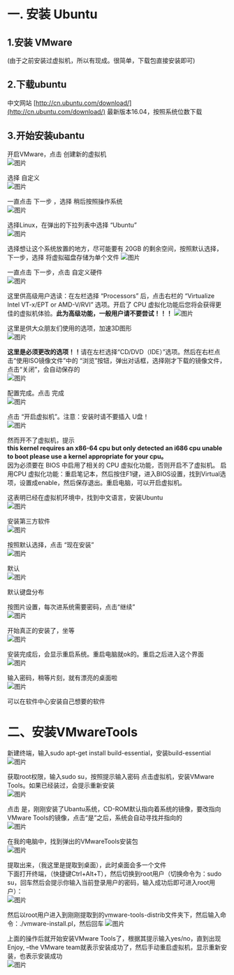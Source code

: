 ﻿# 一. 安装 Ubuntu
 
 
 ## 1.安装 VMware

(由于之前安装过虚拟机，所以有现成。很简单，下载包直接安装即可)

 ## 2.下载ubuntu

中文网站 [http://cn.ubuntu.com/download/](http://cn.ubuntu.com/download/)  最新版本16.04，按照系统位数下载

 ## 3.开始安装ubantu

   开启VMware，点击  创建新的虚拟机                                         
   ![图片](https://github.com/Hiooary/Ubuntu/blob/master/images/图片1.png)  
   
   选择 自定义                                                                               
   ![图片](https://github.com/Hiooary/Ubuntu/blob/master/images/图片2.png)
   
   一直点击  下一步 ，选择  稍后按照操作系统                             
   ![图片](https://github.com/Hiooary/Ubuntu/blob/master/images/图片3.png)
   
   选择Linux，在弹出的下拉列表中选择 “Ubuntu”                              
   ![图片](https://github.com/Hiooary/Ubuntu/blob/master/images/图片4.png)
   
   选择想让这个系统放置的地方，尽可能要有 20GB 的剩余空间，按照默认选择，下一步，选择 将虚拟磁盘存储为单个文件
   ![图片](https://github.com/Hiooary/Ubuntu/blob/master/images/图片5.png)
   
   一直点击 下一步，点击 自定义硬件                                         
   ![图片](https://github.com/Hiooary/Ubuntu/blob/master/images/图片6.png)
   
   这里供高级用户选读：在左栏选择 “Processors” 后，点击右栏的 “Virtualize Intel VT-x/EPT or AMD-V/RVI” 选项。开启了 CPU 虚拟化功能后您将会获得更佳的虚拟机体验。<b>此为高级功能，一般用户请不要尝试！！！</b>
   ![图片](https://github.com/Hiooary/Ubuntu/blob/master/images/图片7.png)
   
   这里是供大众朋友们使用的选项，加速3D图形                                    
   ![图片](https://github.com/Hiooary/Ubuntu/blob/master/images/图片8.png)
   
   <b>这里是必须更改的选项！！</b>请在左栏选择“CD/DVD（IDE）”选项。然后在右栏点击“使用ISO镜像文件”中的 “浏览”按钮，弹出对话框，选择刚才下载的镜像文件，点击“关闭”，会自动保存的           
   ![图片](https://github.com/Hiooary/Ubuntu/blob/master/images/图片9.png)
   
   配置完成。点击 完成                                                                       
   ![图片](https://github.com/Hiooary/Ubuntu/blob/master/images/图片10.png)
   
   点击 “开启虚拟机”。注意：安装时请不要插入 U盘！                            
   ![图片](https://github.com/Hiooary/Ubuntu/blob/master/images/图片11.png)
   
   然而开不了虚拟机，提示<br><b>this kernel requires an x86-64 cpu but only detected an i686 cpu
   unable to boot please use a kernel appropriate for your cpu。</b></br>
   因为必须要在 BIOS 中启用了相关的 CPU 虚拟化功能，否则开启不了虚拟机。
   启用CPU 虚拟化功能：重启笔记本，然后按住F1键，进入BIOS设置，找到Virtual选项，设置成enable，然后保存退出。重启电脑，可以开启虚拟机。
  
   这表明已经在虚拟机环境中，找到中文语言，安装Ubuntu                           
   ![图片](https://github.com/Hiooary/Ubuntu/blob/master/images/图片12.png)
   
   安装第三方软件                                                                          
   ![图片](https://github.com/Hiooary/Ubuntu/blob/master/images/图片13.png)
   
   按照默认选择，点击 “现在安装”                                              
   ![图片](https://github.com/Hiooary/Ubuntu/blob/master/images/图片14.png)
   
   默认                                                                                                 
   ![图片](https://github.com/Hiooary/Ubuntu/blob/master/images/图片15.png)
   
   默认键盘分布                                                                 
   
   按图片设置，每次进系统需要密码，点击“继续”                                     
   ![图片](https://github.com/Hiooary/Ubuntu/blob/master/images/图片16.png)
   
   开始真正的安装了，坐等                                                      
   ![图片](https://github.com/Hiooary/Ubuntu/blob/master/images/图片17.png)
   
   安装完成后，会显示重启系统。重启电脑就ok的。重启之后进入这个界面                 
   ![图片](https://github.com/Hiooary/Ubuntu/blob/master/images/图片18.png)
   
   输入密码，稍等片刻，就有漂亮的桌面啦                                                       
   ![图片](https://github.com/Hiooary/Ubuntu/blob/master/images/图片19.png)
   
   可以在软件中心安装自己想要的软件
   
#  二、安装VMwareTools
 
   新建终端，输入sudo apt-get install build-essential，安装build-essential                                  
   ![图片](https://github.com/Hiooary/Ubuntu/blob/master/images/图片20.png)
   
   获取root权限，输入sudo su，按照提示输入密码
   点击虚拟机，安装VMware Tools。如果已经装过，会提示重新安装                 
   ![图片](https://github.com/Hiooary/Ubuntu/blob/master/images/图片21.png)
   
   点击 是，刚刚安装了Ubantu系统，CD-ROM默认指向着系统的镜像，要改指向VMware Tools的镜像，点击“是”之后，系统会自动寻找并指向的                                                                           
   ![图片](https://github.com/Hiooary/Ubuntu/blob/master/images/图片22.png)
   
   在我的电脑中，找到弹出的VMwareTools安装包                                                
   ![图片](https://github.com/Hiooary/Ubuntu/blob/master/images/图片23.png)
   
   提取出来，（我这里是提取到桌面），此时桌面会多一个文件                                
   下面打开终端，（快捷键Ctrl+Alt+T），然后切换到root用户（切换命令为：sudo su，回车然后会提示你输入当前登录用户的密码，输入成功后即可进入root用户）：                                                                                
   ![图片](https://github.com/Hiooary/Ubuntu/blob/master/images/图片24.png)
   
   然后以root用户进入到刚刚提取到的vmware-tools-distrib文件夹下，然后输入命令：./vmware-install.pl，然后回车
   ![图片](https://github.com/Hiooary/Ubuntu/blob/master/images/图片25.png)
   
   上面的操作后就开始安装VMware Tools了，根据其提示输入yes/no，直到出现Enjoy, –the VMware team就表示安装成功了，然后手动重启虚拟机，显示重新安装，也表示安装成功                                                                                                    
   ![图片](https://github.com/Hiooary/Ubuntu/blob/master/images/图片26.png)
   
   
   


 
